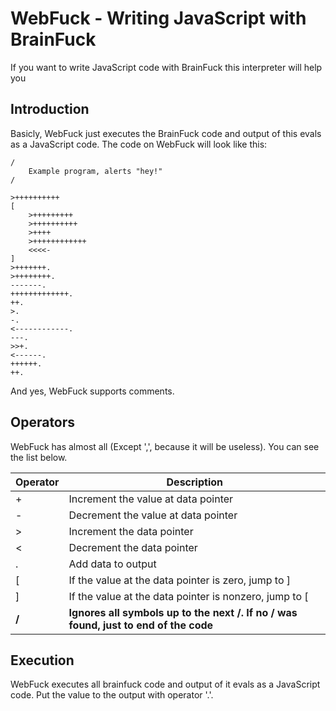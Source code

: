WebFuck - Writing JavaScript with BrainFuck
===========================================

If you want to write JavaScript code with BrainFuck this interpreter will help you

Introduction
------------

Basicly, WebFuck just executes the BrainFuck code and output of this evals as a JavaScript code. The code on WebFuck will look like this: 

	/
		Example program, alerts "hey!"
	/

	>++++++++++
	[
		>+++++++++   
		>++++++++++   
		>++++         
		>++++++++++++ 
		<<<<-
	]
	>+++++++.
	>++++++++.
	-------.
	+++++++++++++.
	++.
	>.
	-.
	<------------.
	---.
	>>+.
	<------.
	++++++.
	++.
	
And yes, WebFuck supports comments.

Operators
---------

WebFuck has almost all (Except ',', because it will be useless). You can see the list below.

|Operator|Description|
|--------|-----------|
|+|Increment the value at data pointer|
|-|Decrement the value at data pointer|
|>|Increment the data pointer|
|<|Decrement the data pointer|
|.|Add data to output|
|[|If the value at the data pointer is zero, jump to ]|
|]|If the value at the data pointer is nonzero, jump to [|
|**/**|**Ignores all symbols up to the next /. If no / was found, just to end of the code**|

Execution
------------

WebFuck executes all brainfuck code and output of it evals as a JavaScript code. Put the value to the output with operator '.'.